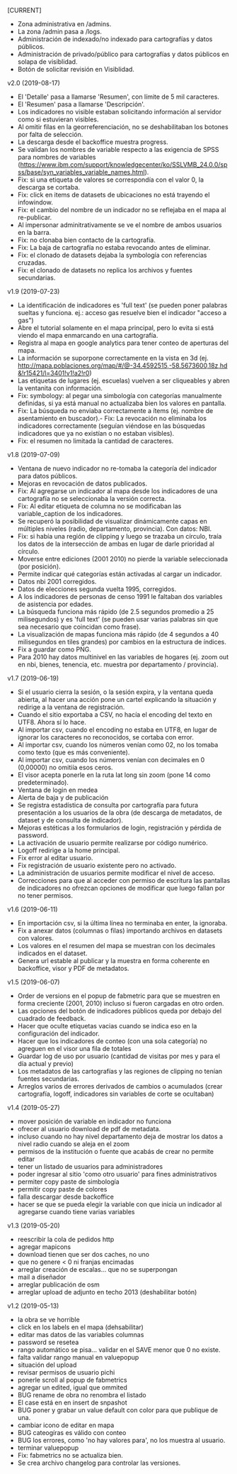 ﻿[CURRENT]
- Zona administrativa en /admins.
- La zona /admin pasa a /logs.
- Administración de indexado/no indexado para cartografías y datos públicos.
- Administración de privado/público para cartografías y datos públicos en solapa de visiblidad.
- Botón de solicitar revisión en Visiblidad.

v2.0 (2019-08-17)
- El 'Detalle' pasa a llamarse 'Resumen', con límite de 5 mil caracteres.
- El 'Resumen' pasa a llamarse 'Descripción'.
- Los indicadores no visible estaban solicitando información al servidor como si estuvieran visibles.
- Al omitir filas en la georreferenciación, no se deshabilitaban los botones por falta de selección.
- La descarga desde el backoffice muestra progress.
- Se validan los nombres de variable respecto a las exigencia de SPSS para nombres de variables (https://www.ibm.com/support/knowledgecenter/ko/SSLVMB_24.0.0/spss/base/syn_variables_variable_names.html).
- Fix: si una etiqueta de valores se correspondía con el valor 0, la descarga se cortaba.
- Fix: click en items de datasets de ubicaciones no está trayendo el infowindow.
- Fix: el cambio del nombre de un indicador no se reflejaba en el mapa al re-publicar.
- Al impersonar adminitrativamente se ve el nombre de ambos usuarios en la barra.
- Fix: no clonaba bien contacto de la cartografía.
- Fix: La baja de cartografía no estaba revocando antes de eliminar.
- Fix: el clonado de datasets dejaba la symbología con referencias cruzadas.
- Fix: el clonado de datasets no replica los archivos y fuentes secundarias.

v1.9 (2019-07-23)
- La identificación de indicadores es 'full text' (se pueden poner palabras sueltas y funciona. ej.: acceso gas resuelve bien el indicador "acceso a gas")
- Abre el tutorial solamente en el mapa principal, pero lo evita si está viendo el mapa enmarcando en una cartografía.
- Registra al mapa en google analytics para tener conteo de aperturas del mapa.
- La información se suporpone correctamente en la vista en 3d (ej. http://mapa.poblaciones.org/map/#/@-34.4592515,-58.5673600,18z,hd&!r15421/l=3401!v1!a2!r0)
- Las etiquetas de lugares (ej. escuelas) vuelven a ser cliqueables y abren la ventanita con información.
- Fix: symbology: al pegar una simbología con categorías manualmente definidas, si ya está manual no actualizaba bien los valores en pantalla.
- Fix: La búsqueda no enviaba correctamente a ítems (ej. nombre de asentamiento en buscador).- Fix: La revocación no eliminaba los indicadores correctamente (seguían viéndose en las búsquedas indicadores que ya no existían o no estaban visibles).
- Fix: el resumen no limitada la cantidad de caracteres.

v1.8 (2019-07-09)
- Ventana de nuevo indicador no re-tomaba la categoría del indicador para datos públicos.
- Mejoras en revocación de datos publicados.
- Fix: Al agregarse un indicador al mapa desde los indicadores de una cartografía no se seleccionaba la versión correcta.
- Fix: Al editar etiqueta de columna no se modificaban las variable_caption de los indicadores.
- Se recuperó la posibilidad de visualizar dinámicamente capas en múltiples niveles (radio, departamento, provincia). Con datos: NBI.
- Fix: si había una región de clipping y luego se trazaba un círculo, traía los datos de la intersección de ambas en lugar de darle prioridad al círculo.
- Moverse entre ediciones (2001 2010) no pierde la variable seleccionada (por posición).
- Permite indicar qué categorías están activadas al cargar un indicador.
- Datos nbi 2001 corregidos.
- Datos de elecciones segunda vuelta 1995, corregidos.
- A los indicadores de personas de censo 1991 le faltaban dos variables de asistencia por edades.
- La búsqueda funciona más rápido (de 2.5 segundos promedio a 25 milisegundos) y es 'full text' (se pueden usar varias palabras sin que sea necesario que coincidan como frase).
- La visualización de mapas funciona más rápido (de 4 segundos a 40 milisegundos en tiles grandes) por cambios en la estructura de índices.
- Fix a guardar como PNG.
- Para 2010 hay datos multinivel en las variables de hogares (ej. zoom out en nbi, bienes, tenencia, etc. muestra por departamento / provincia).

v1.7 (2019-06-19)
- Si el usuario cierra la sesión, o la sesión expira, y la ventana queda abierta, al hacer una acción pone un cartel explicando la situación y redirige a la ventana de registración.
- Cuando el sitio exportaba a CSV, no hacía el encoding del texto en UTF8. Ahora sí lo hace.
- Al importar csv, cuando el encoding no estaba en UTF8, en lugar de ignorar los caracteres no reconocidos, se cortaba con error.
- Al importar csv, cuando los números venían como 02, no los tomaba como texto (que es más conveniente).
- Al importar csv, cuando los números venían con decimales en 0 (0,00000) no omitiía esos ceros.
- El visor acepta ponerle en la ruta lat long sin zoom (pone 14 como predeterminado).
- Ventana de login en medea
- Alerta de baja y de publicación
- Se registra estadística de consulta por cartografía para futura presentación a los usuarios de la obra (de descarga de metadatos, de dataset y de consulta de indicador).
- Mejoras estéticas a los formularios de login, registración y pérdida de password.
- La activación de usuario permite realizarse por código numérico.
- Logoff redirige a la home principal.
- Fix error al editar usuario.
- Fix registración de usuario existente pero no activado.
- La administración de usuarios permite modificar el nivel de acceso.
- Correcciones para que al acceder con permiso de escritura las pantallas de indicadores no ofrezcan opciones de modificar que luego fallan por no tener permisos.

v1.6 (2019-06-11)
- En importación csv, si la última línea no terminaba en enter, la ignoraba.
- Fix a anexar datos (columnas o filas) importando archivos en datasets con valores.
- Los valores en el resumen del mapa se muestran con los decimales indicados en el dataset.
- Genera url estable al publicar y la muestra en forma coherente en backoffice, visor y PDF de metadatos.

v1.5 (2019-06-07)
- Order de versions en el popup de fabmetric para que se muestren en forma creciente (2001, 2010) incluso si fueron cargadas en otro orden.
- Las opciones del botón de indicadores públicos queda por debajo del cuadrado de feedback.
- Hacer que oculte etiquetas vacias cuando se indica eso en la configuración del indicador.
- Hacer que los indicadores de conteo (con una sola categoría) no agreguen en el visor una fila de totales
- Guardar log de uso por usuario (cantidad de visitas por mes y para el día actual y previo)
- Los metadatos de las cartografías y las regiones de clipping no tenían fuentes secundarias.
- Arreglos varios de errores derivados de cambios o acumulados (crear cartografía, logoff, indicadores sin variables de corte se ocultaban)

v1.4 (2019-05-27)
- mover posición de variable en indicador no funciona
- ofrecer al usuario download de pdf de metadata.
- incluso cuando no hay nivel departamento deja de mostrar los datos a nivel radio cuando se aleja en el zoom
- permisos de la institución o fuente que acabás de crear no permite editar
- tener un listado de usuarios para administradores
- poder ingresar al sitio 'como otro usuario' para fines administrativos
- permiter copy paste de simbología
- permitir copy paste de colores
- falla descargar desde backoffice
- hacer se que se pueda elegir la variable con que inicia un indicador al agregarse cuando tiene varias variables

v1.3 (2019-05-20)
- reescribir la cola de pedidos http
- agregar mapicons
- download tienen que ser dos caches, no uno
- que no genere < 0 ni franjas encimadas
- arreglar creación de escalas... que no se superpongan
- mail a diseñador
- arreglar publicación de osm
- arreglar upload de adjunto en techo 2013 (deshabilitar botón)

v1.2 (2019-05-13)
- la obra se ve horrible
- click en los labels en el mapa (dehsabilitar)
- editar mas datos de las variables columnas
- password se resetea
- rango automático se pisa... validar en el SAVE menor que 0 no existe.
- falta validar rango manual en valuepopup
- situación del upload
- revisar permisos de usuario pichi
- ponerle scroll al popup de fabmetrics
- agregar un edited, igual que ommited
- BUG rename de obra no renombra el listado
- El case está en en insert de snpashot
- BUG poner y grabar un value default con color para que publique de una.
- cambiar icono de editar en mapa
- BUG cateogíras es válido con conteo
- BUG los errores, como 'no hay valores para', no los muestra al usuario.
- terminar valuepopup
- Fix: fabmetrics no se actualiza bien.
- Se crea archivo changelog para controlar las versiones.
